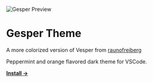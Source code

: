 ![Gesper Preview](https://i.imgur.com/KSPaSJ4.png)

# Gesper Theme

A more colorized version of Vesper from [raunofreiberg](https://github.com/raunofreiberg/vesper)

Peppermint and orange flavored dark theme for VSCode.

<a href=""><strong>Install →</strong></a>

